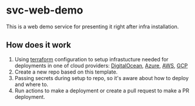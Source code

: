 # svc-web-demo
This is a web demo service for presenting it right after infra installation.

## How does it work
1. Using [terraform](https://terraform.io) configuration to setup infrastucture needed for deployments in one of cloud providers: [DigitalOcean](https://digitalocean.com), [Azure](https://azure.microsoft.com/en-us/), [AWS](https://aws.amazon.com), [GCP](https://cloud.google.com)
2. Create a new repo based on this template.
3. Passing secrets during setup to repo, so it's aware about how to deploy and where to.
4. Run actions to make a deployment or create a pull request to make a PR deployment.



